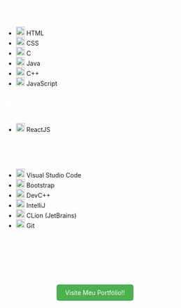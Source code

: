 <div style="display: flex; align-items: center; flex-direction: column; margin-top: 20px;">
    <div style="margin-right: 20px;">
        <h2 style="color: white;"> 💻 Tecnologias que eu conheço:</h2>
        <ul>
            <li><img src="https://cdn.jsdelivr.net/gh/devicons/devicon/icons/html5/html5-original.svg" alt="HTML5" width="20" height="20"/>  HTML</li>
            <li><img src="https://cdn.jsdelivr.net/gh/devicons/devicon/icons/css3/css3-original.svg" alt="CSS3" width="20" height="20"/>  CSS</li>
            <li><img src="https://cdn.jsdelivr.net/gh/devicons/devicon/icons/c/c-original.svg" alt="C" width="20" height="20"/> C</li>
            <li><img src="https://cdn.jsdelivr.net/gh/devicons/devicon/icons/java/java-original.svg" alt="Java" width="20" height="20"/> Java</li>
            <li><img src="https://cdn.jsdelivr.net/gh/devicons/devicon/icons/cplusplus/cplusplus-original.svg" alt="C++" width="20" height="20"/> C++</li>
            <li><img src="https://cdn.jsdelivr.net/gh/devicons/devicon/icons/javascript/javascript-original.svg" alt="JavaScript" width="20" height="20"/>  JavaScript</li>
        </ul>
        <h2 style="color: white;">📚 Linguagens que estou aprendendo:</h2>
        <ul>
            <li><img src="https://cdn.jsdelivr.net/gh/devicons/devicon/icons/react/react-original.svg" alt="ReactJS" width="20" height="20"/>  ReactJS</li>
        </ul>
        <h2 style="color: white;">🛠️ Ferramentas que sei usar:</h2>
        <ul>
    <li><img src="https://cdn.jsdelivr.net/gh/devicons/devicon/icons/visualstudio/visualstudio-plain.svg" alt="VSCode" width="20" height="20"/>  Visual Studio Code</li>
    <li><img src="https://cdn.jsdelivr.net/gh/devicons/devicon/icons/bootstrap/bootstrap-plain.svg" alt="Bootstrap" width="20" height="20"/>  Bootstrap</li>
    <li><img src="https://cdn.jsdelivr.net/gh/devicons/devicon/icons/cplusplus/cplusplus-plain.svg" alt="DevC++" width="20" height="20"/>  DevC++</li>
    <li><img src="https://cdn.jsdelivr.net/gh/devicons/devicon/icons/intellij/intellij-original.svg" alt="IntelliJ" width="20" height="20"/>  IntelliJ</li>
    <li><img src="https://cdn.jsdelivr.net/gh/devicons/devicon/icons/clion/clion-original.svg" alt="CLion" width="20" height="20"/>  CLion (JetBrains)</li>
    <li><img src="https://cdn.jsdelivr.net/gh/devicons/devicon/icons/git/git-original.svg" alt="Git" width="20" height="20"/>  Git</li>
</ul>
    </div>
    <div style="background-color: rgba(255, 255, 255, 0.1); padding: 20px; border-radius: 10px; text-align: center; margin-top: 20px;">
        <h2 style="color: white;">🌐 Acesse meu site:</h2>
        <p>
            <a href="https://leduardomdias.github.io/portfolio/" target="_blank" style="display: inline-block; padding: 10px 20px; color: white; background-color: #4CAF50; border-radius: 5px; text-decoration: none; transition: background-color 0.3s;">
                Visite Meu Portfólio!!
            </a>
        </p>
    </div>
</div>
